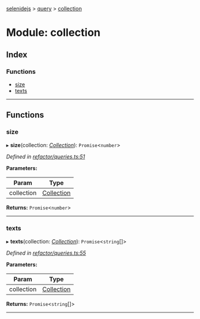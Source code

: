 [selenidejs](../README.md) > [query](../modules/query.md) > [collection](../modules/query.collection.md)

# Module: collection

## Index

### Functions

* [size](query.collection.md#size)
* [texts](query.collection.md#texts)

---

## Functions

<a id="size"></a>

###  size

▸ **size**(collection: *[Collection](../classes/collection.md)*): `Promise`<`number`>

*Defined in [refactor/queries.ts:51](https://github.com/KnowledgeExpert/selenidejs/blob/master/lib/refactor/queries.ts#L51)*

**Parameters:**

| Param | Type |
| ------ | ------ |
| collection | [Collection](../classes/collection.md) |

**Returns:** `Promise`<`number`>

___
<a id="texts"></a>

###  texts

▸ **texts**(collection: *[Collection](../classes/collection.md)*): `Promise`<`string`[]>

*Defined in [refactor/queries.ts:55](https://github.com/KnowledgeExpert/selenidejs/blob/master/lib/refactor/queries.ts#L55)*

**Parameters:**

| Param | Type |
| ------ | ------ |
| collection | [Collection](../classes/collection.md) |

**Returns:** `Promise`<`string`[]>

___

